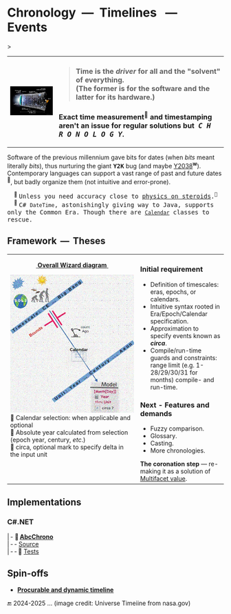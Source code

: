 # Chronology &nbsp;&mdash;&nbsp; Timelines &nbsp; &mdash; &nbsp; Events

<table><tr>></tr><tr><td><picture><img width="300px" alt="&nbsp; Universe timeline (nasa.gov)" src="../../../README+/_rsc/img/Chrono/NASA-Universe_timeline.jpg"</picture></td><td>

> <h3>Time is the <i>driver</i> for all and the "solvent" of everything.<br />(The former is for the software and the latter for its hardware.)</h3>

### Exact time measurement<sup>🔬</sup> and timestamping aren't an issue for regular solutions but &nbsp;<samp><i>C&thinsp;H&thinsp;R&thinsp;O&thinsp;N&thinsp;O&thinsp;L&thinsp;O&thinsp;G&thinsp;Y</i></samp>.
</td></tr></table>

Software of the previous millennium gave bits for dates (when _bits_ meant literally _bits_), thus nurturing the giant **<samp>Y2K</samp>** bug (and maybe [Y2038](https://en.wikipedia.org/wiki/Year_2038_problem)<sup><b>w</b></sup>).
Contemporary languages can support a vast range of past and future dates<sup>📆</sup>, but badly organize them (not intuitive and error-prone).

&nbsp; &nbsp; <sup>🔬</sup> <samp>Unless you need accuracy close to [physics on steroids](https://www.nobelprize.org/prizes/physics/2023/summary/).<sup>🔗</sup></samp>\
&nbsp; &nbsp; <sup>📆</sup> <samp>C# `DateTime`, astonishingly giving way to Java, supports only the Common Era. Though there are [`Calendar`](https://learn.microsoft.com/en-us/dotnet/api/system.globalization.calendar) classes to rescue.</samp>

## Framework &thinsp;&mdash;&thinsp; Theses

<table><tr valign="top"><td width="60%">
<p align="center"><ins>&nbsp;<b>Overall Wizard diagram</b>&nbsp;</ins></p>
<picture><img alt="&nbsp;Model of Chrono Wizard" src="../../../README+/_rsc/img/Chrono/AbcChrono_GenPic.jpg"></picture><br />
📆 Calendar selection: when applicable and optional<br />
📱 Absolute year calculated from selection (epoch year, century, <i>etc</i>.)<br />
🔄 circa, optional mark to specify delta in the input unit
    </td><td>
 <h3>Initial requirement</h3>
<ul>
<li>Definition of timescales: eras, epochs, or calendars.</li>
<li>Intuitive syntax rooted in Era/Epoch/Calendar specification.</li>
<li>Approximation to specify events known as <b><i>circa</i></b>.</li>
<li>Compile/run-time guards and constraints:<br />range limit (e.g. 1-28/29/30/31 for months) compile- and run-time.</li>
</ul>
       <h3>Next - Features and demands </h3>
<ul>
<li>Fuzzy comparison.</li>
<li>Glossary.</li>
<li>Casting.</li>
<li>More chronologies.</li>
</ul>
<b>The coronation step</b> &mdash; re-making it as a solution of <a href="../MultifacetVal">Multifacet value</a>.
</td></tr></table>

## Implementations

### C#.NET

|&thinsp;- 📖&thinsp;[**AbcChrono**](../../../src/TuttiFrutti/AbcChrono/README.md)\
|&thinsp;-&thinsp;- [Source](../../../src/TuttiFrutti/AbcChrono/)\
|&thinsp;-&thinsp;-&thinsp;🧪 [Tests](../../../src/TuttiFrutti/AbcChronoTests/)

## Spin-offs

+ [**Procurable and dynamic timeline**](README+/procurable_timeline.md)

🔚 2024-2025 ... (image credit: Universe Timeiine from nasa.gov)

